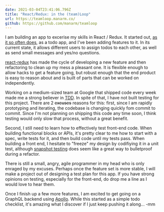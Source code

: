 ```yaml
---
date: 2021-03-04T23:41:06.796Z
title: "React/Redux: in the (team)Loop"
url: https://teamloop.manarm.co/
github: https://github.com/manarm/teamloop
---
```

I am building an app to excerise my skills in React / Redux. It started out, [as it so often does](https://todomvc.com/), as a todo app, and I've been adding features to it. In its current state, it allows different users to assign todos to each other, as well as send small messages and yes/no questions.

[react-redux](https://react-redux.js.org/) has made the cycle of developing a new feature and then refactoring to clean up my mess a pleasant one.  It is flexible enough to allow hacks to get a feature going, but robust enough that the end product is easy to reason about and is built of parts that can be worked on independently.

Working on a medium-sized team at Google that shipped code every week made me a strong believer in [TDD](https://www.agilealliance.org/glossary/tdd/). In spite of that, I have not built testing for this project. There are 2 ~~excuses~~ reasons for this: first, since I am rapidly prototyping and iterating, the codebase is changing quickly fom commit to commit. Since I'm not planning on shipping this code any time soon, I think testing would only slow that process, without a great benefit. 

Second, I still need to learn how to effectively test front-end code. When building functional blocks or APIs, it's pretty clear to me how to start with a spec, write tests for it, and then build code until my tests pass. When building a front end, I hesitate to "freeze" my design by codifiying it in a unit test, although [snapshot testing](https://jestjs.io/docs/en/snapshot-testing) does seem like a great way to bulletproof during a refactor. 

There is still a small, angry, agile programmer in my head who is only enraged by my excuses. Perhaps once the feature set is more stable, I will make a project out of designing a test plan for this app. If you have strong opinions on testing, especially for the front-end, do drop me a line as I would love to hear them.

Once I finish up a few more features, I am excited to get going on a GraphQL backend using [Apollo](https://www.apollographql.com/). While this started as a simple todo checklist, it's amazing what I discover if I just keep pushing it along... -mm